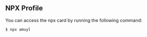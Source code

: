 ## NPX Profile

You can access the npx card by running the following command:

```
$ npx amuyl
```


